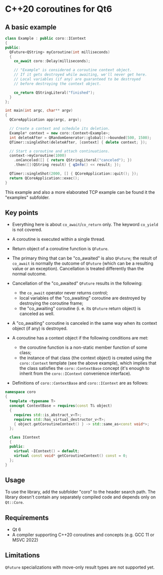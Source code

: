 # C++20 coroutines for Qt6

## A basic example

```C++
class Example : public coro::IContext
{
public:
  QFuture<QString> myCoroutine(int milliseconds)
  {
    co_await coro::Delay(milliseconds);

    // "Example" is considered a coroutine context object.
    // If it gets destroyed while awaiting, we'll never get here.
    // Local variables (if any) are guaranteed to be destroyed
    // before destroying the context object.

    co_return QStringLiteral("finished");
  }
};

int main(int argc, char** argv)
{
  QCoreApplication app(argc, argv);

  // Create a context and schedule its deletion.
  Example* context = new coro::Context<Example>;
  int deleteAfter = QRandomGenerator::global()->bounded(500, 1500);
  QTimer::singleShot(deleteAfter, [context] { delete context; });

  // Start a coroutine and attach continuations.
  context->myCoroutine(1000)
    .onCanceled([] { return QStringLiteral("canceled"); })
    .then([](QString result) { qInfo() << result; });

  QTimer::singleShot(2000, [] { QCoreApplication::quit(); });
  return QCoreApplication::exec();
}
```
This example and also a more elaborated TCP example can be found it the "examples" subfolder.

## Key points

- Everything here is about `co_await`/`co_return` only.
  The keyword `co_yield` is not covered.

- A coroutine is executed within a single thread.

- Return object of a coroutine function is `QFuture`.

- The primary thing that can be "co_awaited" is also `QFuture`;
  the result of `co_await` is normally the outcome of `QFuture`
  (which can be a resulting value or an exception).
  Cancellation is treated differently than the normal outcome.

- Cancellation of the "co_awaited" `QFuture` results in the following:
  - the `co_await` operator never returns control;
  - local variables of the "co_awaiting" coroutine are destroyed by destroying the coroutine frame;
  - the "co_awaiting" coroutine (i. e. its `QFuture` return object) is canceled as well.

- A "co_awaiting" coroutine is canceled in the same way when its context object (if any) is destroyed.

- A coroutine has a context object if the following conditions are met:
  - the coroutine function is a non-static member function of some class;
  - the instance of that class (the context object)
    is created using the `coro::Context` template (see the above example),
    which implies that the class satisfies the `coro::ContextBase` concept
    (it's enough to inherit from the `coro::IContext` convenience interface).

- Definitions of `coro::ContextBase` and `coro::IContext` are as follows:
```C++
namespace coro
{
  template <typename T>
  concept ContextBase = requires(const T& object)
  {
    requires std::is_abstract_v<T>;
    requires std::has_virtual_destructor_v<T>;
    { object.getCoroutineContext() } -> std::same_as<const void*>;
  };

  class IContext
  {
  public:
    virtual ~IContext() = default;
    virtual const void* getCoroutineContext() const = 0;
  };
}

```

## Usage

To use the library, add the subfolder "coro" to the header search path.
The library doesn't contain any separately compiled code and depends only on `Qt::Core`.

## Requirements

- Qt 6
- A compiler supporting C++20 coroutines and concepts (e.g. GCC 11 or MSVC 2022)

## Limitations

`QFuture` specializations with move-only result types are not supported yet.
